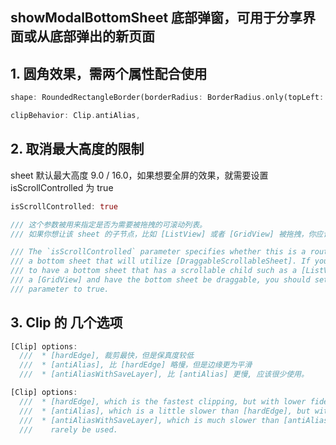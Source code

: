 ## showModalBottomSheet 底部弹窗，可用于分享界面或从底部弹出的新页面

## 1. 圆角效果，需两个属性配合使用
``` dart
shape: RoundedRectangleBorder(borderRadius: BorderRadius.only(topLeft: const Radius.circular(12), topRight: const Radius.circular(12),)),

clipBehavior: Clip.antiAlias,
```

## 2. 取消最大高度的限制

sheet 默认最大高度 9.0 / 16.0，如果想要全屏的效果，就需要设置 isScrollControlled 为 true
``` dart
isScrollControlled: true
```
```dart
/// 这个参数被用来指定是否为需要被拖拽的可滚动列表。
/// 如果你想让该 sheet 的子节点，比如 [ListView] 或者 [GridView] 被拖拽，你应该设置这个参数为 true

/// The `isScrollControlled` parameter specifies whether this is a route for
/// a bottom sheet that will utilize [DraggableScrollableSheet]. If you wish
/// to have a bottom sheet that has a scrollable child such as a [ListView] or
/// a [GridView] and have the bottom sheet be draggable, you should set this
/// parameter to true.
```

## 3. Clip 的 几个选项
```dart
[Clip] options:
  ///  * [hardEdge], 裁剪最快，但是保真度较低
  ///  * [antiAlias], 比 [hardEdge] 略慢，但是边缘更为平滑
  ///  * [antiAliasWithSaveLayer], 比 [antiAlias] 更慢, 应该很少使用。

[Clip] options:
  ///  * [hardEdge], which is the fastest clipping, but with lower fidelity.
  ///  * [antiAlias], which is a little slower than [hardEdge], but with smoothed edges.
  ///  * [antiAliasWithSaveLayer], which is much slower than [antiAlias], and should
  ///    rarely be used.
```